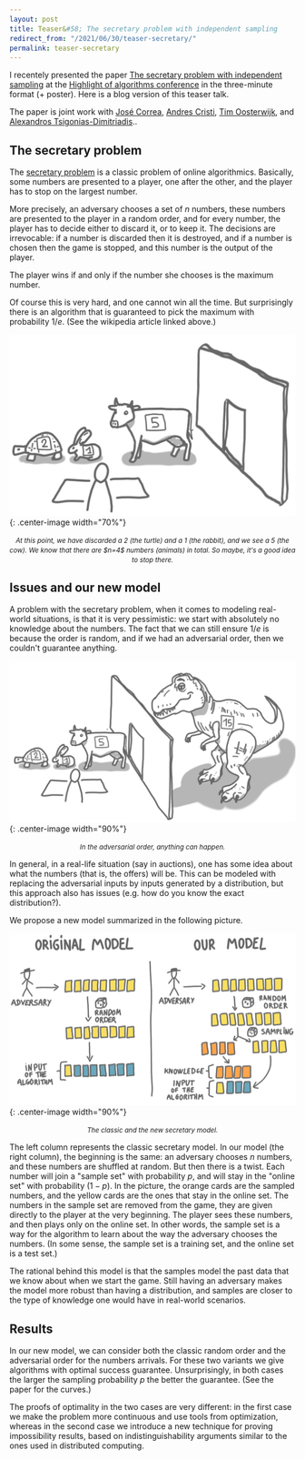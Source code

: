 ```yaml
---
layout: post
title: Teaser&#58; The secretary problem with independent sampling
redirect_from: "/2021/06/30/teaser-secretary/"
permalink: teaser-secretary
---
```


I recentely presented the paper 
[The secretary problem with independent sampling](https://perso.liris.cnrs.fr/lfeuilloley/publications/secretary.html)
at the [Highlight of algorithms conference](https://www.highlightsofalgorithms.org/) 
in the three-minute format (+ poster). Here is a blog version of this 
teaser talk. 

The paper is joint work with 
[José Correa](https://www.dii.uchile.cl/~jcorrea/), 
[Andres Cristi](https://sites.google.com/view/andres-cristi),
[Tim Oosterwijk](https://sites.google.com/view/timoosterwijk/),
and [Alexandros Tsigonias-Dimitriadis](https://www.gs.tum.de/en/adone/participating-researchers/tsigonias-dimitriadis-alexandros/)..

## The secretary problem

The [secretary problem](https://en.wikipedia.org/wiki/Secretary_problem) 
is a classic problem of online algorithmics. Basically, some numbers are 
presented to a player, one after the other, and the player has to stop on 
the largest number. 

More precisely, an adversary chooses a set of $n$ numbers, 
these numbers are presented to the player in a random order, and for every 
number, the player has to decide either to discard it, or to keep it. 
The decisions are irrevocable: if a number is discarded then it is destroyed, 
and if a number is chosen then the game is stopped, and this number is the 
output of the player. 

The player wins if and only if the number she chooses is the maximum number. 

Of course this is very hard, and one cannot win all the time. 
But surprisingly there is an algorithm that is guaranteed to pick the 
maximum with probability $1/e$. (See the wikipedia article linked above.) 

![](../assets/secretary-animals.png){: .center-image width="70%"}
<p align="center"><small><i>
At this point, we have discarded a 2 (the turtle) and a 1 (the rabbit), and 
we see a 5 (the cow). We know that there are $n=4$ numbers (animals) in 
total. So maybe, it's a good idea to stop there. 
</i></small></p>

## Issues and our new model

A problem with the secretary problem, when it comes to modeling real-world
situations, is that it is very pessimistic: we start with absolutely no 
knowledge about the numbers. The fact that we can still ensure $1/e$ is 
because the order is random, and if we had an adversarial order, then we 
couldn't guarantee anything. 

![](../assets/secretary-animals-2.png){: .center-image width="90%"}
<p align="center"><small><i>
In the adversarial order, anything can happen.
</i></small></p>

In general, in a real-life situation (say in auctions), one has some idea 
about what the numbers (that is, the offers) will be. This can be modeled 
with replacing the adversarial inputs by inputs generated by a distribution,
but this approach also has issues (e.g. how do you know the exact
distribution?). 

We propose a new model summarized in the following picture.

![](../assets/secretary-models.png){: .center-image width="90%"}
<p align="center"><small><i>
The classic and the new secretary model.
</i></small></p>

The left column represents the classic secretary model. In our model 
(the right column), the 
beginning is the same: an adversary chooses $n$ numbers, and these numbers 
are shuffled at random. But then there is a twist. Each number will join
a "sample set" with probability $p$, and will stay in the "online set" with 
probability $(1-p)$. 
In the picture, the orange cards are the sampled numbers, and the yellow 
cards are the ones that stay in the online set.
The numbers in the sample set are removed from the 
game, they are given directly to the player at the very beginning. 
The player sees these numbers, and then plays only on the online set. 
In other words, the sample set is a way for the algorithm to learn about 
the way the adversary chooses the numbers. 
(In some sense, the sample set is a training set, and the online set is a 
test set.)

The rational behind this model is that the samples model the past data 
that we know about when we start the game. Still having an adversary
makes the model more robust than having a distribution, and samples are 
closer to the type of knowledge one would have in real-world scenarios.

## Results

In our new model, we can consider both the classic random order and the 
adversarial order for the numbers arrivals. 
For these two variants we give algorithms
with optimal success guarantee. Unsurprisingly, in both cases the larger 
the sampling probability $p$ the better the guarantee. (See the paper for 
the curves.)

The proofs of optimality in the two cases are very different: in the first
case we make the problem more continuous and use tools from optimization, 
whereas in the second case we introduce a new technique for proving 
impossibility results, based on indistinguishability arguments similar to 
the ones used in distributed computing. 

